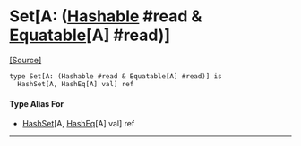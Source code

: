 # Set\[A: ([Hashable](collections-Hashable.md) #read & [Equatable](builtin-Equatable.md)\[A\] #read)\]
<span class="source-link">[[Source]](src/collections/set.md#L-0-1)</span>
```pony
type Set[A: (Hashable #read & Equatable[A] #read)] is
  HashSet[A, HashEq[A] val] ref
```

#### Type Alias For

* [HashSet](collections-HashSet.md)\[A, [HashEq](collections-HashEq.md)\[A\] val\] ref

---


